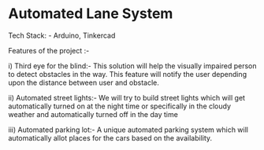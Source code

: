 # Automated Lane System
 
Tech Stack: - Arduino, Tinkercad

Features of the project :-

i) Third eye for the blind:- This solution will help the visually impaired person to detect obstacles in the way. This feature will notify the user  depending upon the distance between user and obstacle.

ii) Automated street lights:- We will try to build street lights which will get automatically turned on at the night time or specifically in the cloudy weather and automatically turned off in the day time

iii) Automated parking lot:- A unique automated parking system which will automatically allot places for the cars based on the availability.
